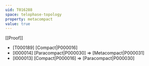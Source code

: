 ```yaml
---
uid: T016288
space: telophase-topology
property: metacompact
value: true
---
```

[[Proof]]

* [T000189] [Compact|P000016]
* [I000014] [Paracompact|P000030] => [Metacompact|P000031]
* [I000013] [Compact|P000016] => [Paracompact|P000030]

